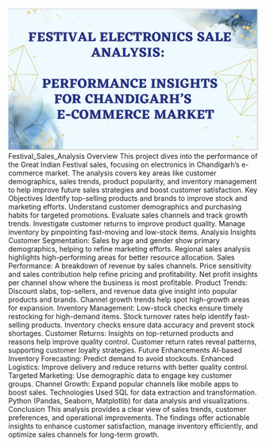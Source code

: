 ![Festival-Sale-analysis](https://raw.githubusercontent.com/Manish01994/Festival-sale-analysis-using-SQL/refs/heads/main/SQL%20project%20pdf.jpg)
Festival_Sales_Analysis
Overview
This project dives into the performance of the Great Indian Festival sales, focusing on electronics in Chandigarh’s e-commerce market. The analysis covers key areas like customer demographics, sales trends, product popularity, and inventory management to help improve future sales strategies and boost customer satisfaction.
Key Objectives
Identify top-selling products and brands to improve stock and marketing efforts.
Understand customer demographics and purchasing habits for targeted promotions.
Evaluate sales channels and track growth trends.
Investigate customer returns to improve product quality.
Manage inventory by pinpointing fast-moving and low-stock items.
Analysis Insights
Customer Segmentation:
Sales by age and gender show primary demographics, helping to refine marketing efforts.
Regional sales analysis highlights high-performing areas for better resource allocation.
Sales Performance:
A breakdown of revenue by sales channels.
Price sensitivity and sales contribution help refine pricing and profitability.
Net profit insights per channel show where the business is most profitable.
Product Trends:
Discount slabs, top-sellers, and revenue data give insight into popular products and brands.
Channel growth trends help spot high-growth areas for expansion.
Inventory Management:
Low-stock checks ensure timely restocking for high-demand items.
Stock turnover rates help identify fast-selling products.
Inventory checks ensure data accuracy and prevent stock shortages.
Customer Returns:
Insights on top-returned products and reasons help improve quality control.
Customer return rates reveal patterns, supporting customer loyalty strategies.
Future Enhancements
AI-based Inventory Forecasting: Predict demand to avoid stockouts.
Enhanced Logistics: Improve delivery and reduce returns with better quality control.
Targeted Marketing: Use demographic data to engage key customer groups.
Channel Growth: Expand popular channels like mobile apps to boost sales.
Technologies Used
SQL for data extraction and transformation.
Python (Pandas, Seaborn, Matplotlib) for data analysis and visualizations.
Conclusion
This analysis provides a clear view of sales trends, customer preferences, and operational improvements. The findings offer actionable insights to enhance customer satisfaction, manage inventory efficiently, and optimize sales channels for long-term growth.
